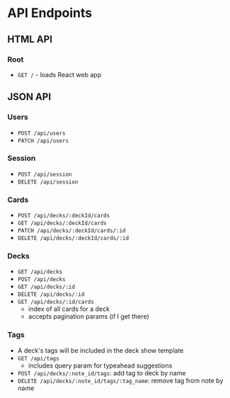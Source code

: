 # API Endpoints

## HTML API

### Root

- `GET /` - loads React web app

## JSON API

### Users
- `POST /api/users`
- `PATCH /api/users`

### Session
- `POST /api/session`
- `DELETE /api/session`

### Cards
- `POST /api/decks/:deckId/cards`
- `GET /api/decks/:deckId/cards`
- `PATCH /api/decks/:deckId/cards/:id`
- `DELETE /api/decks/:deckId/cards/:id`

### Decks
- `GET /api/decks`
- `POST /api/decks`
- `GET /api/decks/:id`
- `DELETE /api/decks/:id`
- `GET /api/decks/:id/cards`
  - index of all cards for a deck
  - accepts pagination params (if I get there)

### Tags
- A deck's tags will be included in the deck show template
- `GET /api/tags`
  - includes query param for typeahead suggestions
- `POST /api/decks/:note_id/tags`: add tag to deck by name
- `DELETE /api/decks/:note_id/tags/:tag_name`: remove tag from note by
  name
